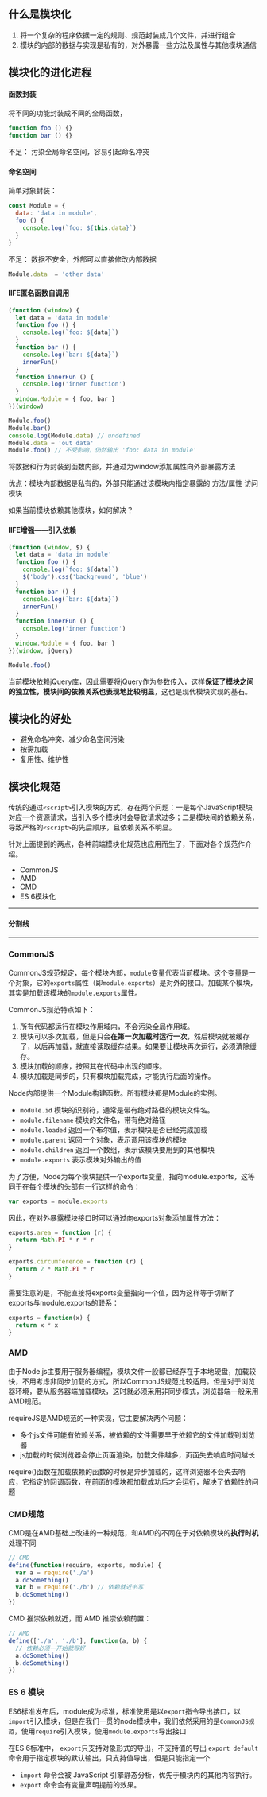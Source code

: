 ## 什么是模块化
1. 将一个复杂的程序依据一定的规则、规范封装成几个文件，并进行组合
2. 模块的内部的数据与实现是私有的，对外暴露一些方法及属性与其他模块通信

## 模块化的进化进程
#### 函数封装
将不同的功能封装成不同的全局函数，
```js
function foo () {}
function bar () {}
```
不足： 污染全局命名空间，容易引起命名冲突

#### 命名空间
简单对象封装：
```js
const Module = {
  data: 'data in module',
  foo () {
    console.log(`foo: ${this.data}`)
  }
}
```
不足： 数据不安全，外部可以直接修改内部数据
```js
Module.data  = 'other data'
```

#### IIFE匿名函数自调用
```js
(function (window) {
  let data = 'data in module'
  function foo () {
    console.log(`foo: ${data}`)
  }
  function bar () {
    console.log(`bar: ${data}`)
    innerFun()
  }
  function innerFun () {
    console.log('inner function')
  }
  window.Module = { foo, bar }
})(window)

Module.foo()
Module.bar()
console.log(Module.data) // undefined
Module.data = 'out data'
Module.foo() // 不受影响，仍然输出 'foo: data in module'
```
将数据和行为封装到函数内部，并通过为window添加属性向外部暴露方法

优点：模块内部数据是私有的，外部只能通过该模块内指定暴露的 方法/属性 访问模块

如果当前模块依赖其他模块，如何解决？

#### IIFE增强——引入依赖
```js
(function (window, $) {
  let data = 'data in module'
  function foo () {
    console.log(`foo: ${data}`)
    $('body').css('background', 'blue')
  }
  function bar () {
    console.log(`bar: ${data}`)
    innerFun()
  }
  function innerFun () {
    console.log('inner function')
  }
  window.Module = { foo, bar }
})(window, jQuery)

Module.foo()
```

当前模块依赖jQuery库，因此需要将jQuery作为参数传入，这样**保证了模块之间的独立性，模块间的依赖关系也表现地比较明显**，这也是现代模块实现的基石。

## 模块化的好处
- 避免命名冲突、减少命名空间污染
- 按需加载
- 复用性、维护性

## 模块化规范
传统的通过`<script>`引入模块的方式，存在两个问题：一是每个JavaScript模块对应一个资源请求，当引入多个模块时会导致请求过多；二是模块间的依赖关系，导致严格的`<script>`的先后顺序，且依赖关系不明显。

针对上面提到的两点，各种前端模块化规范也应用而生了，下面对各个规范作介绍。
- CommonJS
- AMD
- CMD
- ES 6模块化

----
#### 分割线

----

### CommonJS
CommonJS规范规定，每个模块内部，`module`变量代表当前模块。这个变量是一个对象，它的`exports`属性（即`module.exports`）是对外的接口。加载某个模块，其实是加载该模块的`module.exports`属性。

CommonJS规范特点如下：

1. 所有代码都运行在模块作用域内，不会污染全局作用域。
2. 模块可以多次加载，但是只会**在第一次加载时运行一次**，然后模块就被缓存了，以后再加载，就直接读取缓存结果。如果要让模块再次运行，必须清除缓存。
3. 模块加载的顺序，按照其在代码中出现的顺序。
4. 模块加载是同步的，只有模块加载完成，才能执行后面的操作。

Node内部提供一个Module构建函数。所有模块都是Module的实例。

- `module.id`
模块的识别符，通常是带有绝对路径的模块文件名。
- `module.filename`
模块的文件名，带有绝对路径
- `module.loaded`
返回一个布尔值，表示模块是否已经完成加载
- `module.parent`
返回一个对象，表示调用该模块的模块
- `module.children`
返回一个数组，表示该模块要用到的其他模块
- `module.exports`
表示模块对外输出的值

为了方便，Node为每个模块提供一个exports变量，指向module.exports，这等同于在每个模块的头部有一行这样的命令：
```js
var exports = module.exports
```
因此，在对外暴露模块接口时可以通过向exports对象添加属性方法：
```js
exports.area = function (r) {
  return Math.PI * r * r
}

exports.circumference = function (r) {
  return 2 * Math.PI * r
}
```
需要注意的是，不能直接将exports变量指向一个值，因为这样等于切断了exports与module.exports的联系：
```js
exports = function(x) {
  return x * x
}
```
### AMD
由于Node.js主要用于服务器编程，模块文件一般都已经存在于本地硬盘，加载较快，不用考虑非同步加载的方式，所以CommonJS规范比较适用。但是对于浏览器环境，要从服务器端加载模块，这时就必须采用非同步模式，浏览器端一般采用AMD规范。

requireJS是AMD规范的一种实现，它主要解决两个问题：
- 多个js文件可能有依赖关系，被依赖的文件需要早于依赖它的文件加载到浏览器
- js加载的时候浏览器会停止页面渲染，加载文件越多，页面失去响应时间越长

require()函数在加载依赖的函数的时候是异步加载的，这样浏览器不会失去响应，它指定的回调函数，在前面的模块都加载成功后才会运行，解决了依赖性的问题

### CMD规范
CMD是在AMD基础上改进的一种规范，和AMD的不同在于对依赖模块的**执行时机**处理不同

```js
// CMD 
define(function(require, exports, module) {
  var a = require('./a')
  a.doSomething()
  var b = require('./b') // 依赖就近书写
  b.doSomething()
})
```
CMD 推崇依赖就近，而 AMD 推崇依赖前置：
```js
// AMD
define(['./a', './b'], function(a, b) { 
  // 依赖必须一开始就写好
  a.doSomething()
  b.doSomething()
})
```
### ES 6 模块
ES6标准发布后，module成为标准，标准使用是以`export`指令导出接口，以`import`引入模块，但是在我们一贯的node模块中，我们依然采用的是`CommonJS规范`，使用`require`引入模块，使用`module.exports`导出接口

在ES 6标准中，
`export`只支持对象形式的导出，不支持值的导出
`export default`命令用于指定模块的默认输出，只支持值导出，但是只能指定一个

- `import` 命令会被 JavaScript 引擎静态分析，优先于模块内的其他内容执行。
- `export` 命令会有变量声明提前的效果。